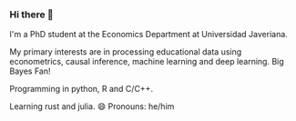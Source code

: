 ### Hi there 👋

I'm a PhD student at the Economics Department at Universidad Javeriana. 

My primary interests are in processing educational data using econometrics, causal inference, machine learning and deep learning. Big Bayes Fan!

Programming in python, R and C/C++.

Learning rust and julia.
😄 Pronouns: he/him


